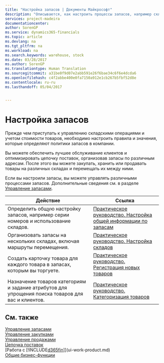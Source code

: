 ```yaml
---
title: "Настройка запасов | Документы Майкрософт"
description: "Описывается, как настроить процессы запасов, например склады и маршруты перемещения."
services: project-madeira
documentationcenter: 
author: SorenGP
ms.service: dynamics365-financials
ms.topic: article
ms.devlang: na
ms.tgt_pltfrm: na
ms.workload: na
ms.search.keywords: warehouse, stock
ms.date: 03/28/2017
ms.author: SorenGP
ms.translationtype: Human Translation
ms.sourcegitcommit: a31be0f9d07e2abb591e26f6bae34c6f6e4dcda6
ms.openlocfilehash: c4f2abbe400e0fa7150a912e1cb267b5fbf52d8e
ms.contentlocale: ru-ru
ms.lasthandoff: 05/04/2017


---
```

# <a name="setting-up-inventory"></a>Настройка запасов
Прежде чем приступать к управлению складскими операциями и учетом стоимости товаров, необходимо настроить правила и значения, которые определяют политики запасов в компании.

Вы можете обеспечить лучшее обслуживание клиентов и оптимизировать цепочку поставок, организовав запасы по различным адресам. После этого вы можете закупать, хранить или продавать товары на различных складах и перемещать их между ними.

Если вы настроили запасы, вы можете управлять различными процессами запасов. Дополнительные сведения см. в разделе [Управление запасами](inventory-manage-inventory.md).  

| Действие | Ссылка |
| --- | --- |
| Определить общую настройку запасов, например серии номеров и использование складов. |[Практическое руководство. Настройка общей информации по запасам](inventory-how-setup-general.md) |
| Организовать запасы на нескольких складах, включая маршруты перемещения. |[Практическое руководство. Настройка складов](inventory-how-register-new-items.md) |
| Создать карточку товара для каждого товара в запасах, которым вы торгуете. |[Практическое руководство. Регистрация новых товаров](inventory-how-register-new-items.md) |
| Назначение товаров категориям и задание атрибутов для упрощения поиска товаров для вас и клиентов. |[Практическое руководство. Категоризация товаров](inventory-how-categorize-items.md) |

## <a name="see-also"></a>См. также
[Управление запасами](inventory-manage-inventory.md)  
[Управление закупками](purchasing-manage-purchasing.md)  
[Управление продажами](sales-manage-sales.md)    
[Цепочка поставок](madeira-supply-chain.md)  
[Работа с [!INCLUDE[d365fin](includes/d365fin_md.md)]](ui-work-product.md)  
[Общие бизнес-функции](ui-across-business-areas.md)

